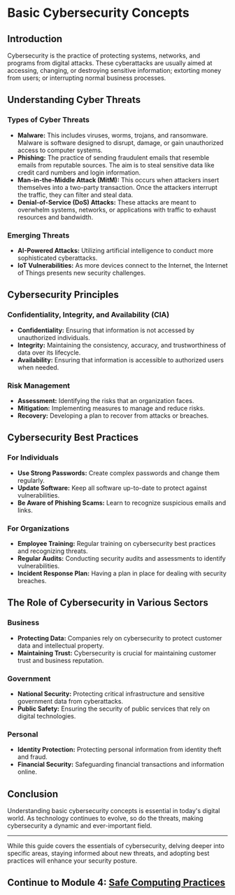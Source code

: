 # Basic Cybersecurity Concepts

## Introduction
Cybersecurity is the practice of protecting systems, networks, and programs from digital attacks. These cyberattacks are usually aimed at accessing, changing, or destroying sensitive information; extorting money from users; or interrupting normal business processes.

## Understanding Cyber Threats
### Types of Cyber Threats
- **Malware:** This includes viruses, worms, trojans, and ransomware. Malware is software designed to disrupt, damage, or gain unauthorized access to computer systems.
- **Phishing:** The practice of sending fraudulent emails that resemble emails from reputable sources. The aim is to steal sensitive data like credit card numbers and login information.
- **Man-in-the-Middle Attack (MitM):** This occurs when attackers insert themselves into a two-party transaction. Once the attackers interrupt the traffic, they can filter and steal data.
- **Denial-of-Service (DoS) Attacks:** These attacks are meant to overwhelm systems, networks, or applications with traffic to exhaust resources and bandwidth.

### Emerging Threats
- **AI-Powered Attacks:** Utilizing artificial intelligence to conduct more sophisticated cyberattacks.
- **IoT Vulnerabilities:** As more devices connect to the Internet, the Internet of Things presents new security challenges.

## Cybersecurity Principles
### Confidentiality, Integrity, and Availability (CIA)
- **Confidentiality:** Ensuring that information is not accessed by unauthorized individuals.
- **Integrity:** Maintaining the consistency, accuracy, and trustworthiness of data over its lifecycle.
- **Availability:** Ensuring that information is accessible to authorized users when needed.

### Risk Management
- **Assessment:** Identifying the risks that an organization faces.
- **Mitigation:** Implementing measures to manage and reduce risks.
- **Recovery:** Developing a plan to recover from attacks or breaches.

## Cybersecurity Best Practices
### For Individuals
- **Use Strong Passwords:** Create complex passwords and change them regularly.
- **Update Software:** Keep all software up-to-date to protect against vulnerabilities.
- **Be Aware of Phishing Scams:** Learn to recognize suspicious emails and links.

### For Organizations
- **Employee Training:** Regular training on cybersecurity best practices and recognizing threats.
- **Regular Audits:** Conducting security audits and assessments to identify vulnerabilities.
- **Incident Response Plan:** Having a plan in place for dealing with security breaches.

## The Role of Cybersecurity in Various Sectors
### Business
- **Protecting Data:** Companies rely on cybersecurity to protect customer data and intellectual property.
- **Maintaining Trust:** Cybersecurity is crucial for maintaining customer trust and business reputation.

### Government
- **National Security:** Protecting critical infrastructure and sensitive government data from cyberattacks.
- **Public Safety:** Ensuring the security of public services that rely on digital technologies.

### Personal
- **Identity Protection:** Protecting personal information from identity theft and fraud.
- **Financial Security:** Safeguarding financial transactions and information online.

## Conclusion
Understanding basic cybersecurity concepts is essential in today's digital world. As technology continues to evolve, so do the threats, making cybersecurity a dynamic and ever-important field. 

---

While this guide covers the essentials of cybersecurity, delving deeper into specific areas, staying informed about new threats, and adopting best practices will enhance your security posture.

## Continue to Module 4: [Safe Computing Practices](/learning-paths/absolute-beginner/safe-computing-practices.html)
